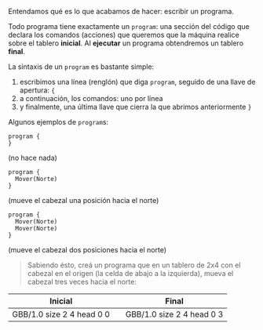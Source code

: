 Entendamos qué es lo que acabamos de hacer: escribir un programa.

Todo programa tiene exactamente un `program`: una sección del código que declara los comandos (acciones) que queremos que la máquina realice sobre el tablero **inicial**. Al **ejecutar** un programa obtendremos un tablero **final**.

La sintaxis de un `program` es bastante simple:

1. escribimos una línea (renglón) que diga `program`, seguido de una llave de apertura: `{`
1. a continuación, los comandos: uno por línea
1. y finalmente, una última llave que cierra la que abrimos anteriormente `}`

Algunos ejemplos de `program`s:


```gobstones
program {
}
```

(no hace nada)


```gobstones
program {
  Mover(Norte)
}
```

(mueve el cabezal una posición hacia el norte)

```gobstones
program {
  Mover(Norte)
  Mover(Norte)
}
```

(mueve el cabezal dos posiciones hacia el norte)

> Sabiendo ésto, creá un programa que en un tablero de 2x4 con el cabezal en el origen (la celda de abajo a la izquierda), mueva el cabezal tres veces hacia el norte:

<table class= "table" style="width:100%">
  <thead>
  <tr>
    <th style="text-align: center">Inicial</th>
    <th style="text-align: center"></th> 
    <th style="text-align: center">Final</th>
  </tr>
  </thead>
  <tbody>
  <tr>
    <td style="text-align: center">  
      <gs-board>
        GBB/1.0
        size 2 4
        head 0 0
      </gs-board>
    </td>
    <td style="text-align: center"><i class="fa fa-arrow-right"></i></td> 
    <td style="text-align: center">
      <gs-board>
        GBB/1.0
        size 2 4
        head 0 3
      </gs-board>
    </td>
  </tr>
  <tbody>
</table>
